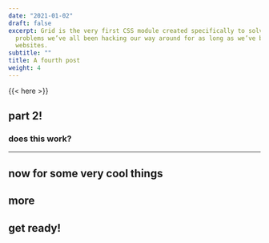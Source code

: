 ```yaml
---
date: "2021-01-02"
draft: false
excerpt: Grid is the very first CSS module created specifically to solve the layout
  problems we’ve all been hacking our way around for as long as we’ve been making
  websites.
subtitle: ""
title: A fourth post
weight: 4
---
```


{{< here >}}


## part 2!

### does this work?

---

## now for some very cool things

## more

## get ready!